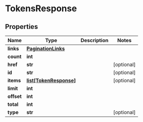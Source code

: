 # TokensResponse

## Properties
| Name | Type | Description | Notes |
| ------------ | ------------- | ------------- | ------------- |
| **links** | [**PaginationLinks**](PaginationLinks.md) |  |  |
| **count** | **int** |  |  |
| **href** | **str** |  | [optional]  |
| **id** | **str** |  | [optional]  |
| **items** | [**list[TokenResponse]**](TokenResponse.md) |  | [optional]  |
| **limit** | **int** |  |  |
| **offset** | **int** |  |  |
| **total** | **int** |  |  |
| **type** | **str** |  | [optional]  |


